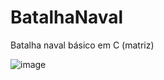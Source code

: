 # BatalhaNaval
Batalha naval básico em C (matriz)

![image](https://user-images.githubusercontent.com/91732850/198911542-925b6d33-dd49-4f18-8ad9-93ea2b01447a.png)

